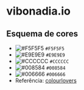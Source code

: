 # vibonadia.io

## Esquema de cores
* ![#F5F5F5](https://placehold.it/15/F5F5F5/000000?text=+) `#F5F5F5`
* ![#E9E9E9](https://placehold.it/15/E9E9E9/000000?text=+) `#E9E9E9`
* ![#CCCCCC](https://placehold.it/15/CCCCCC/000000?text=+) `#CCCCCC`
* ![#008584](https://placehold.it/15/008584/000000?text=+) `#008584`
* ![#006666](https://placehold.it/15/006666/000000?text=+) `#006666`
* Referência: [colourlovers]( https://www.colourlovers.com/palette/785323/Beautiful_Freak)

